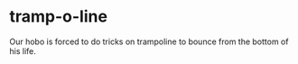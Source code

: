 # tramp-o-line
Our hobo is forced to do tricks on trampoline to bounce from the bottom of his life.
